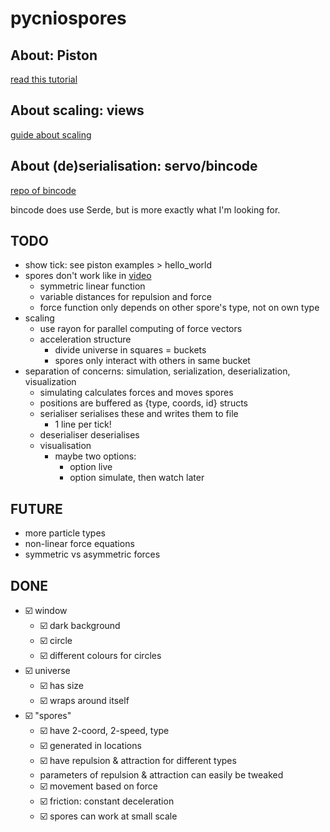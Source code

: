# pycniospores

## About: Piston
[read this tutorial](https://github.com/PistonDevelopers/Piston-Tutorials/tree/master/sudoku)

## About scaling: views
[guide about scaling](https://www.sfml-dev.org/tutorials/2.5/graphics-view.php)

## About (de)serialisation: servo/bincode
[repo of bincode](https://github.com/servo/bincode)

bincode does use Serde, but is more exactly what I'm looking for.

## TODO
* show tick: see piston examples > hello_world
* spores don't work like in [video](https://www.youtube.com/watch?v=Z_zmZ23grXE)
  * symmetric linear function
  * variable distances for repulsion and force
  * force function only depends on other spore's type, not on own type
* scaling
  * use rayon for parallel computing of force vectors
  * acceleration structure
    * divide universe in squares = buckets
    * spores only interact with others in same bucket
* separation of concerns: simulation, serialization, deserialization, visualization
  * simulating calculates forces and moves spores
  * positions are buffered as {type, coords, id} structs
  * serialiser serialises these and writes them to file
    * 1 line per tick!
  * deserialiser deserialises
  * visualisation
    * maybe two options:
      * option live
      * option simulate, then watch later

## FUTURE

* more particle types
* non-linear force equations
* symmetric vs asymmetric forces

## DONE

* ☑️ window
  * ☑️ dark background
  * ☑️ circle
  * ☑️ different colours for circles
* ☑️ universe
  * ☑️ has size
  * ☑️ wraps around itself
* ☑️ "spores"
  * ☑️ have 2-coord, 2-speed, type
  * ☑️ generated in locations
  * ☑️ have repulsion & attraction for different types
  * parameters of repulsion & attraction can easily be tweaked
  * ☑️ movement based on force
  * ☑️ friction: constant deceleration
  * ☑️ spores can work at small scale
